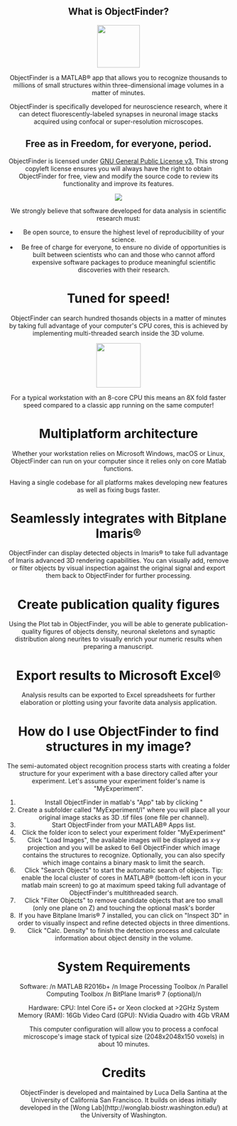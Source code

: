 
<div style="text-align:center"> 
  <h2>What is ObjectFinder?</h2>
<img src ="https://lucadellasantina.github.io/ObjectFinder/app_icon_big.png" width="96" height="96"/>

ObjectFinder is a MATLAB® app that allows you to recognize thousands to millions of small structures within three-dimensional image volumes in a matter of minutes. 

ObjectFinder is specifically developed for neuroscience research, where it can detect fluorescently-labeled synapses in neuronal image stacks acquired using confocal or super-resolution microscopes.

<h2>Free as in Freedom, for everyone, period.</h2>

ObjectFinder is licensed under <a href="https://www.gnu.org/licenses/gpl-3.0.en.html">GNU General Public License v3.</a>
This strong copyleft license ensures you will always have the right to obtain ObjectFinder for free, view and modify the source code to review its functionality and improve its features.
<div style="text-align:center"><img src ="https://lucadellasantina.github.io/ObjectFinder/gplv3.png" /></div>

We strongly believe that software developed for data analysis in scientific research must:

<ul>
  <li>Be open source, to ensure the highest level of reproducibility of your science.</li>
  <li>Be free of charge for everyone, to ensure no divide of opportunities is built between scientists who can and those who cannot afford expensive software packages to produce meaningful scientific discoveries with their research.</li>
</ul>

<h1>Tuned for speed!</h1>

ObjectFinder can search hundred thosands objects in a matter of minutes by taking full advantage of your computer's CPU cores, this is achieved by implementing multi-threaded search inside the 3D volume. 

<div style="text-align:center"><img src ="https://lucadellasantina.github.io/ObjectFinder/speed.png" width="100" height="100"/></div>

For a typical workstation with an 8-core CPU this means an 8X fold faster speed compared to a classic app running on the same computer!

<h1>Multiplatform architecture</h1>

Whether your workstation relies on Microsoft Windows, macOS or Linux, ObjectFinder can run on your computer since it relies only on core Matlab functions.

Having a single codebase for all platforms makes developing new features as well as fixing bugs faster.

<h1>Seamlessly integrates with Bitplane Imaris®</h1>
ObjectFinder can display detected objects in Imaris® to take full advantage of Imaris advanced 3D rendering capabilities. You can visually add, remove or filter objects by visual inspection against the original signal and export them back to ObjectFinder for further processing.

<h1>Create publication quality figures</h1>
Using the Plot tab in ObjectFinder, you will be able to generate publication-quality figures of objects density, neuronal skeletons and synaptic distribution along neurites to visually enrich your numeric results when preparing a manuscript.

<h1>Export results to Microsoft Excel®</h1>
Analysis results can be exported to Excel spreadsheets for further elaboration or plotting using your favorite data analysis application.

<h1>How do I use ObjectFinder to find structures in my image?</h1>
The semi-automated object recognition process starts with creating a folder structure for your experiment with a base directory called after your experiment. Let's assume your experiment folder's name is "MyExperiment".

<ol>
  <li>Install ObjectFinder in matlab's "App" tab by clicking "</li>
  <li>Create a subfolder called "MyExperiment/I" where you will place all your original image stacks as 3D .tif files (one file per channel).</li>
  <li>Start ObjectFinder from your MATLAB® Apps list.</li>
  <li>Click the folder icon to select your experiment folder "MyExperiment"</li>
  <li>Click "Load Images", the available images will be displayed as x-y projection and you will be asked to 6ell ObjectFinder which image contains the structures to recognize. Optionally, you can also specify which image contains a binary mask to limit the search.</li>
  <li>Click "Search Objects" to start the automatic search of objects. Tip: enable the local cluster of cores in MATLAB® (bottom-left icon in your matlab main screen) to go at maximum speed taking full advantage of ObjectFinder's multithreaded search.</li>
  <li>Click "Filter Objects" to remove candidate objects that are too small (only one plane on Z) and touching the optional mask's border</li>
  <li>If you have Bitplane Imaris® 7 installed, you can click on "Inspect 3D" in order to visually inspect and refine detected objects in three dimentions.</li>
 <li>Click "Calc. Density" to finish the detection process and calculate information about object density in the volume.</li>

<h1>System Requirements</h1>
Software: /n 
MATLAB R2016b+ /n
Image Processing Toolbox /n
Parallel Computing Toolbox /n
BitPlane Imaris® 7 (optional)/n

Hardware:
CPU: Intel Core i5+ or Xeon clocked at >2GHz
System Memory (RAM): 16Gb
Video Card (GPU): NVidia Quadro with 4Gb VRAM

This computer configuration will allow you to process a confocal microscope's image stack of typical size (2048x2048x150 voxels) in about 10 minutes.

<h1>Credits</h1>
ObjectFinder is developed and maintained by Luca Della Santina at the University of California San Francisco. It builds on ideas initially developed in the [Wong Lab](http://wonglab.biostr.washington.edu/) at the University of Washington.
</div>